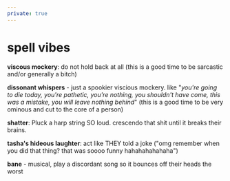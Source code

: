 ```yaml
---
private: true
---
```


# spell vibes

**viscous mockery**: do not hold back at all (this is a good time to be sarcastic and/or generally a bitch)

**dissonant whispers** - just a spookier viscious mockery. like "*you're going to die today, you're pathetic, you're nothing, you shouldn't have come, this was a mistake, you will leave nothing behind*" (this is a good time to be very ominous and cut to the core of a person)

**shatter**: Pluck a harp string SO loud. crescendo that shit until it breaks their brains.

**tasha's hideous laughter**: act like THEY told a joke ("omg remember when you did that thing? that was soooo funny hahahahahahaha")

**bane** - musical, play a discordant song so it bounces off their heads the worst

